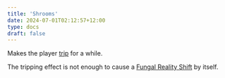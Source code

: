 ```yaml
---
title: 'Shrooms'
date: 2024-07-01T02:12:57+12:00
type: docs
draft: false
---
```


Makes the player [trip](https://noita.wiki.gg/wiki/Status_Effects#Tripping) for a while.

The tripping effect is not enough to cause a [Fungal Reality Shift](https://noita.wiki.gg/wiki/Fungal_Reality_Shift) by itself.
